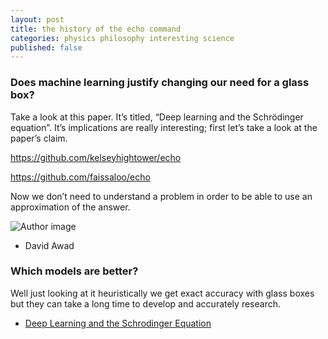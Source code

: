 ```yaml
---
layout: post
title: the history of the echo command
categories: physics philosophy interesting science
published: false
---
```


### Does machine learning justify changing our need for a glass box?

<span style="font-family: 3em">T</span>ake a look at this paper. It’s titled, “Deep learning and the Schrödinger equation”. It’s implications are really interesting; first let’s take a look at the paper’s claim.



https://github.com/kelseyhightower/echo


https://github.com/faissaloo/echo


<div class="cd-testimonials-wrapper">
			<p>
        Now we don’t need to understand a problem in order to be able to use an approximation of the answer.
      </p>
			<div class="cd-author">
				<img src="{{ site.baseurl }}public/img/david_icon.jpg" alt="Author image">
				<ul class="cd-author-info">
					<li>David Awad</li>
				</ul>
			</div>
</div>


### Which models are better?

Well just looking at it heuristically we get exact accuracy with glass boxes but they can take a long time to develop and accurately research.

- [Deep Learning and the Schrodinger Equation](https://arxiv.org/pdf/1702.01361.pdf)

<script>
  // comments for this particular article
  var existingComments = [
    {
      "sectionId": "1",
      "comments": [
        {
          "authorAvatarUrl": "https://scontent-iad3-1.xx.fbcdn.net/v/t1.0-1/p40x40/18767456_10209609928627107_8142159910520783435_n.jpg?oh=75aeda682cdf4ebd3cbd505a89f27dc0&oe=5A09013A",
          "authorName": "David Awad",
          "comment": "I admit that this does make our little example much more complicated... heh."
        }
      ]
    }
  ];

</script>
